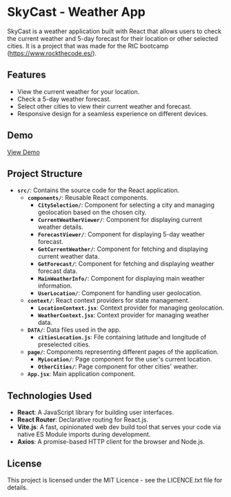 # SkyCast - Weather App

SkyCast is a weather application built with React that allows users to check the current weather and 5-day forecast for their location or other selected cities. It is a project that was made for the RtC bootcamp (https://www.rockthecode.es/).

## Features

- View the current weather for your location.
- Check a 5-day weather forecast.
- Select other cities to view their current weather and forecast.
- Responsive design for a seamless experience on different devices.

## Demo

[View Demo](https://prismatic-lily-9b9640.netlify.app/current)

## Project Structure

- **`src/`**: Contains the source code for the React application.
  - **`components/`**: Reusable React components.
    - **`CitySelection/`**: Component for selecting a city and managing geolocation based on the chosen city.
    - **`CurrentWeatherViewer/`**: Component for displaying current weather details.
    - **`ForecastViewer/`**: Component for displaying 5-day weather forecast.
    - **`GetCurrentWeather/`**: Component for fetching and displaying current weather data.
    - **`GetForecast/`**: Component for fetching and displaying weather forecast data.
    - **`MainWeatherInfo/`**: Component for displaying main weather information.
    - **`UserLocation/`**: Component for handling user geolocation.
  - **`context/`**: React context providers for state management.
    - **`LocationContext.jsx`**: Context provider for managing geolocation.
    - **`WeatherContext.jsx`**: Context provider for managing weather data.
  - **`DATA/`**: Data files used in the app.
    - **`citiesLocation.js`**: File containing latitude and longitude of preselected cities.
  - **`page/`**: Components representing different pages of the application.
    - **`MyLocation/`**: Page component for the user's current location.
    - **`OtherCities/`**: Page component for other cities' weather.
  - **`App.jsx`**: Main application component.

## Technologies Used

- **React**: A JavaScript library for building user interfaces.
- **React Router**: Declarative routing for React.js.
- **Vite.js**: A fast, opinionated web dev build tool that serves your code via native ES Module imports during development.
- **Axios**: A promise-based HTTP client for the browser and Node.js.

## License

This project is licensed under the MIT Licence - see the LICENCE.txt file for details.
